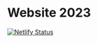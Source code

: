 # Website 2023

[![Netlify Status](https://api.netlify.com/api/v1/badges/bdff0972-1374-41d9-90bb-63c4b9ba8f39/deploy-status)](https://app.netlify.com/sites/rainbow-tulumba-717edb/deploys)
